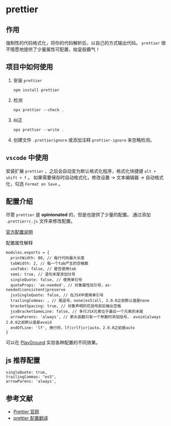 # prettier

## 作用

强制性的代码格式化，将你的代码解析后，以自己的方式输出代码。
`prettier` 很不情愿地提供了少量属性可配置，始皇般霸气！

## 项目中如何使用

1. 安装 `prettier`

    ```
    npm install prettier
    ```

1. 检测

    ```
    npx prettier --check .
    ```

1. 纠正

    ```
    npx prettier --write .
    ```

1. 创建文件 `.prettierignore` 或添加注释 `prettier-ignore` 来忽略检测。

## `vscode` 中使用

安装扩展 `prettier` ，之后会自动变为默认格式化程序，格式化快捷键 `alt + shift + f` 。
如果需要保存时自动格式化，修改设置 -> 文本编辑器 -> 自动格式化，勾选 `Format on Save` 。

## 配置介绍

尽管 `prettier` 是 **opinionated** 的，但是也提供了少量的配置。
通过添加 `.prettierrc.js` 文件来修改配置。

[官方配置说明](https://prettier.io/docs/en/options.html)

配置属性解释

```
modules.exports = {
  printWidth: 80, // 每行代码最大长度
  tabWidth: 2, // 每一个tab产生的空格数
  useTabs: false, // 是否使用tab
  semi: true, // 语句末尾添加分号
  singleQuote: false, // 使用单引号
  quoteProps: 'as-needed', // 对象属性加引号，as-needed|consistent|preserve
  jsxSingleQuote: false, // 在JSX中使用单引号
  trailingCommas: , // 尾逗号，none|es5|all, 2.0.0之前默认值是none
  bracketSpacing: true, // 对象声明的花括号前后输出空格
  jsxBracketSameLine: false, // 多行JSX元素位于最后一个元素的末尾
  arrowParens: 'always', // 箭头函数只有一个参数时添加括号， avoid|always 2.0.0之前默认值是avoid
  endOfLine: 'lf', 换行符，lf|crlf|cr|auto，2.0.0之前是auto
}
```

可以在 [PlayGround](https://prettier.io/playground) 实验各种配置的不同效果。

## js 推荐配置

```
singleQuote: true,
trailingCommas: "es5",
arrowParens: 'always',
```

## 参考文献

- [Prettier 官网](https://prettier.io/)
- [prettier 配置翻译](https://segmentfault.com/a/1190000012909159)
